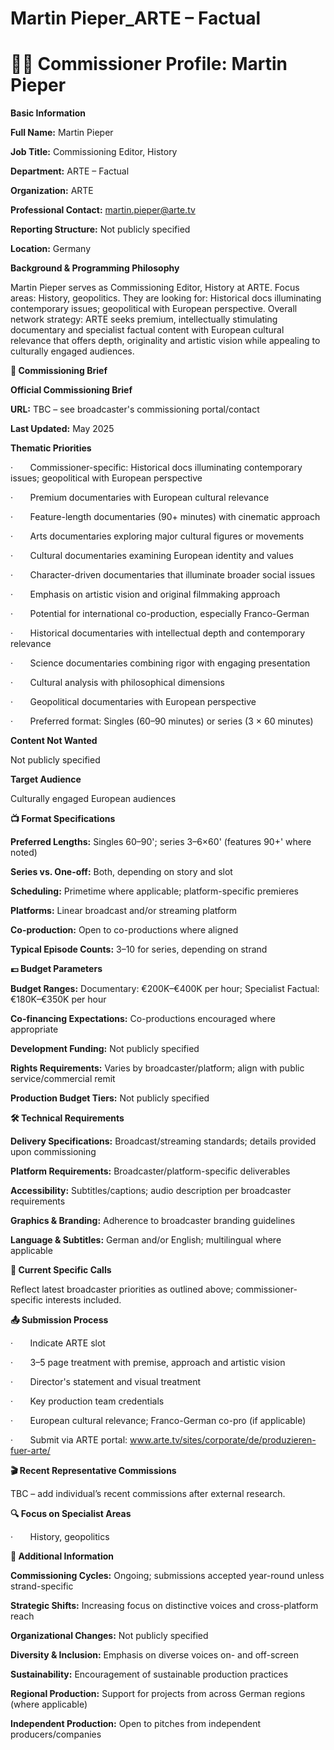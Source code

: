 # Martin Pieper_ARTE – Factual

# 🧑‍💼 Commissioner Profile: Martin Pieper

**Basic Information**

**Full Name:** Martin Pieper

**Job Title:** Commissioning Editor, History

**Department:** ARTE – Factual

**Organization:** ARTE

**Professional Contact:** martin.pieper@arte.tv

**Reporting Structure:** Not publicly specified

**Location:** Germany

**Background & Programming Philosophy**

Martin Pieper serves as Commissioning Editor, History at ARTE. Focus areas: History, geopolitics. They are looking for: Historical docs illuminating contemporary issues; geopolitical with European perspective. Overall network strategy: ARTE seeks premium, intellectually stimulating documentary and specialist factual content with European cultural relevance that offers depth, originality and artistic vision while appealing to culturally engaged audiences.

**📄 Commissioning Brief**

**Official Commissioning Brief**

**URL:** TBC – see broadcaster's commissioning portal/contact

**Last Updated:** May 2025

**Thematic Priorities**

·       Commissioner-specific: Historical docs illuminating contemporary issues; geopolitical with European perspective

·       Premium documentaries with European cultural relevance

·       Feature-length documentaries (90+ minutes) with cinematic approach

·       Arts documentaries exploring major cultural figures or movements

·       Cultural documentaries examining European identity and values

·       Character-driven documentaries that illuminate broader social issues

·       Emphasis on artistic vision and original filmmaking approach

·       Potential for international co-production, especially Franco-German

·       Historical documentaries with intellectual depth and contemporary relevance

·       Science documentaries combining rigor with engaging presentation

·       Cultural analysis with philosophical dimensions

·       Geopolitical documentaries with European perspective

·       Preferred format: Singles (60–90 minutes) or series (3 × 60 minutes)

**Content Not Wanted**

Not publicly specified

**Target Audience**

Culturally engaged European audiences

**📺 Format Specifications**

**Preferred Lengths:** Singles 60–90'; series 3–6×60' (features 90+' where noted)

**Series vs. One-off:** Both, depending on story and slot

**Scheduling:** Primetime where applicable; platform-specific premieres

**Platforms:** Linear broadcast and/or streaming platform

**Co-production:** Open to co-productions where aligned

**Typical Episode Counts:** 3–10 for series, depending on strand

**💷 Budget Parameters**

**Budget Ranges:** Documentary: €200K–€400K per hour; Specialist Factual: €180K–€350K per hour

**Co-financing Expectations:** Co-productions encouraged where appropriate

**Development Funding:** Not publicly specified

**Rights Requirements:** Varies by broadcaster/platform; align with public service/commercial remit

**Production Budget Tiers:** Not publicly specified

**🛠️ Technical Requirements**

**Delivery Specifications:** Broadcast/streaming standards; details provided upon commissioning

**Platform Requirements:** Broadcaster/platform-specific deliverables

**Accessibility:** Subtitles/captions; audio description per broadcaster requirements

**Graphics & Branding:** Adherence to broadcaster branding guidelines

**Language & Subtitles:** German and/or English; multilingual where applicable

**📢 Current Specific Calls**

Reflect latest broadcaster priorities as outlined above; commissioner-specific interests included.

**📤 Submission Process**

·       Indicate ARTE slot

·       3–5 page treatment with premise, approach and artistic vision

·       Director's statement and visual treatment

·       Key production team credentials

·       European cultural relevance; Franco-German co-pro (if applicable)

·       Submit via ARTE portal: www.arte.tv/sites/corporate/de/produzieren-fuer-arte/

**🎬 Recent Representative Commissions**

TBC – add individual’s recent commissions after external research.

**🔍 Focus on Specialist Areas**

·       History, geopolitics

**📅 Additional Information**

**Commissioning Cycles:** Ongoing; submissions accepted year-round unless strand-specific

**Strategic Shifts:** Increasing focus on distinctive voices and cross-platform reach

**Organizational Changes:** Not publicly specified

**Diversity & Inclusion:** Emphasis on diverse voices on- and off-screen

**Sustainability:** Encouragement of sustainable production practices

**Regional Production:** Support for projects from across German regions (where applicable)

**Independent Production:** Open to pitches from independent producers/companies